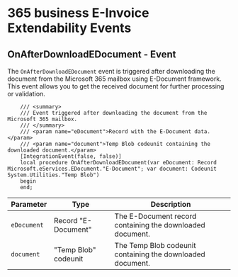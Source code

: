 # 365 business E-Invoice Extendability Events

## OnAfterDownloadEDocument - Event

The `OnAfterDownloadEDocument` event is triggered after downloading the document from the Microsoft 365 mailbox using E-Document framework. This event allows you to get the received document for further processing or validation.

```al
    /// <summary>
    /// Event triggered after downloading the document from the Microsoft 365 mailbox.
    /// </summary>
    /// <param name="eDocument">Record with the E-Document data.</param>
    /// <param name="document">Temp Blob codeunit containing the downloaded document.</param>
    [IntegrationEvent(false, false)]
    local procedure OnAfterDownloadEDocument(var eDocument: Record Microsoft.eServices.EDocument."E-Document"; var document: Codeunit System.Utilities."Temp Blob")
    begin
    end;
```

| Parameter | Type | Description |
| --------- | ---- | ----------- |
| `eDocument` | Record "E-Document" | The E-Document record containing the downloaded document. |
| `document` | "Temp Blob" codeunit | The Temp Blob codeunit containing the downloaded document. |

